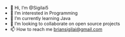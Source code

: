 - 👋 Hi, I’m @Sigilai5
- 👀 I’m interested in Programming
- 🌱 I’m currently learning Java
- 💞️ I’m looking to collaborate on open source projects
- 📫 How to reach me briansigilai@gmail.com

<!---
Sigilai5/Sigilai5 is a ✨ special ✨ repository because its `README.md` (this file) appears on your GitHub profile.
You can click the Preview link to take a look at your changes.
--->
